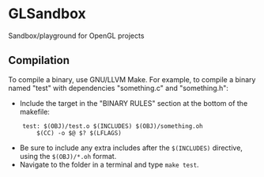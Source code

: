 # GLSandbox
Sandbox/playground for OpenGL projects

## Compilation
To compile a binary, use GNU/LLVM Make.
For example, to compile a binary named "test" with dependencies "something.c" and "something.h":
- Include the target in the "BINARY RULES" section at the bottom of the makefile:
```
    test: $(OBJ)/test.o $(INCLUDES) $(OBJ)/something.oh
	    $(CC) -o $@ $? $(LFLAGS)
```
- Be sure to include any extra includes after the `$(INCLUDES)` directive, using the `$(OBJ)/*.oh` format.
- Navigate to the folder in a terminal and type `make test`.